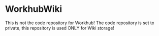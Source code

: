 # WorkhubWiki
This is not the code repository for Workhub!
The code repository is set to private, this repository is used ONLY for Wiki storage!
